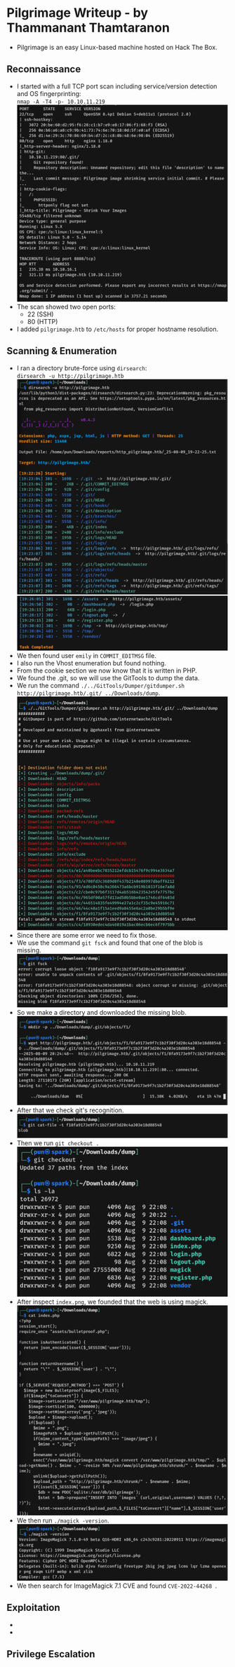 # Pilgrimage Writeup - by Thammanant Thamtaranon  
- Pilgrimage is an easy Linux-based machine hosted on Hack The Box.

## Reconnaissance  
- I started with a full TCP port scan including service/version detection and OS fingerprinting:  
  `nmap -A -T4 -p- 10.10.11.219`  
![Nmap_Scan](Nmap_Scan.png)  
- The scan showed two open ports:  
  - 22 (SSH)  
  - 80 (HTTP)  
- I added `pilgrimage.htb` to `/etc/hosts` for proper hostname resolution.

## Scanning & Enumeration  
- I ran a directory brute-force using `dirsearch`:  
  `dirsearch -u http://pilgrimage.htb`  
![Dirsearch_Scan1](Dirsearch_Scan1.png)
![Dirsearch_Scan2](Dirsearch_Scan2.png)  
- We then found user `emily` in `COMMIT_EDITMSG` file.
- I also run the Vhost enumeration but found nothing.
- From the cookie section we now know that it is written in PHP.
- We found the .git, so we will use the GitTools to dump the data.
- We run the command `./../GitTools/Dumper/gitdumper.sh http://pilgrimage.htb/.git/ ../Downloads/dump`.
![Dump](Dump.png)
- Since there are some error we need to fix those.
- We use the command `git fsck` and found that one of the blob is missing.
![Missing](Missing.png)
- So we make a directory and downloaded the missing blob.
![Download](Download.png)
- After that we check git's recognition.
![Check](Check.png)
- Then we run `git checkout .`
![Lists](Lists.png)
- After inspect `index.png`, we founded that the web is using magick.
![Index](Index.png)
- We then run `./magick -version`.
![Version](Version.png)
- We then search for ImageMagick 7.1 CVE and found `CVE-2022-44268 `.

## Exploitation  
- 
- 

## Privilege Escalation  
